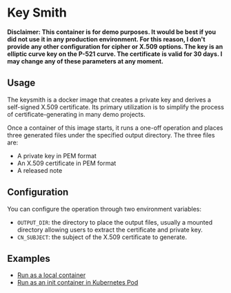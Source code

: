# Key Smith

**Disclaimer: This container is for demo purposes. It would be best if you did not use it in any production environment. For this reason, I don't provide any other configuration for cipher or X.509 options. The key is an elliptic curve key on the P-521 curve. The certificate is valid for 30 days. I may change any of these parameters at any moment.**

## Usage

The keysmith is a docker image that creates a private key and derives a self-signed X.509 certificate. Its primary utilization is to simplify the process of certificate-generating in many demo projects.

Once a container of this image starts, it runs a one-off operation and places three generated files under the specified output directory. The three files are:
- A private key in PEM format
- An X.509 certificate in PEM format
- A released note

## Configuration

You can configure the operation through two environment variables:
- `OUTPUT_DIR`: the directory to place the output files, usually a mounted directory allowing users to extract the certificate and private key.
- `CN_SUBJECT`: the subject of the X.509 certificate to generate.

## Examples

- [Run as a local container](/examples/local)
- [Run as an init container in Kubernetes Pod](/examples/initCointainer)